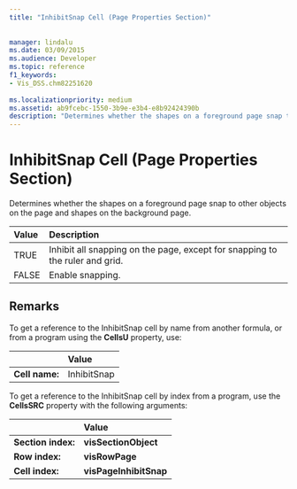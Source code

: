 ```yaml
---
title: "InhibitSnap Cell (Page Properties Section)"
 
 
manager: lindalu
ms.date: 03/09/2015
ms.audience: Developer
ms.topic: reference
f1_keywords:
- Vis_DSS.chm82251620
 
ms.localizationpriority: medium
ms.assetid: ab9fcebc-1550-3b9e-e3b4-e8b92424390b
description: "Determines whether the shapes on a foreground page snap to other objects on the page and shapes on the background page."
---
```


# InhibitSnap Cell (Page Properties Section)

Determines whether the shapes on a foreground page snap to other objects on the page and shapes on the background page.
  
|**Value**|**Description**|
|:-----|:-----|
| TRUE  <br/> | Inhibit all snapping on the page, except for snapping to the ruler and grid. |
| FALSE  <br/> | Enable snapping. |
   
## Remarks

To get a reference to the InhibitSnap cell by name from another formula, or from a program using the **CellsU** property, use: 
  
||Value |
|:-----|:-----|
| **Cell name:**  <br/> | InhibitSnap  <br/> |
   
To get a reference to the InhibitSnap cell by index from a program, use the **CellsSRC** property with the following arguments: 
  
||Value |
|:-----|:-----|
| **Section index:**  <br/> |**visSectionObject** <br/> |
| **Row index:**  <br/> |**visRowPage** <br/> |
| **Cell index:**  <br/> |**visPageInhibitSnap** <br/> |
   

